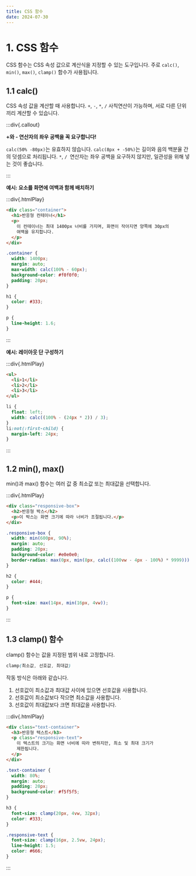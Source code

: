 ```yaml
---
title: CSS 함수
date: 2024-07-30
---
```


# 1. CSS 함수

CSS 함수는 CSS 속성 값으로 계산식을 지정할 수 있는 도구입니다. 주로 `calc()`, `min()`, `max()`, `clamp()` 함수가 사용됩니다.

## 1.1 calc()

CSS 속성 값을 계산할 때 사용합니다. `+`, `-`, `*`, `/` 사칙연산이 가능하며, 서로 다른 단위끼리 계산할 수 있습니다.

:::div{.callout}

**+와 - 연산자의 좌우 공백을 꼭 요구합니다!**

`calc(50% -80px)`는 유효하지 않습니다.
`calc(8px + -50%)`는 길이와 음의 백분율 간의 덧셈으로 처리됩니다.
`*`, `/ `연산자는 좌우 공백을 요구하지 않지만, 일관성을 위해 넣는 것이 좋습니다.

:::

**예시: 요소를 화면에 여백과 함께 배치하기**

:::div{.htmlPlay}

```html
<div class="container">
  <h1>반응형 컨테이너</h1>
  <p>
    이 컨테이너는 최대 1400px 너비를 가지며, 화면이 작아지면 양쪽에 30px의
    여백을 유지합니다.
  </p>
</div>
```

```css
.container {
  width: 1400px;
  margin: auto;
  max-width: calc(100% - 60px);
  background-color: #f0f0f0;
  padding: 20px;
}

h1 {
  color: #333;
}

p {
  line-height: 1.6;
}
```

:::

**예시: 레이아웃 단 구성하기**

:::div{.htmlPlay}

```html
<ul>
  <li>1</li>
  <li>2</li>
  <li>3</li>
</ul>
```

```css
li {
  float: left;
  width: calc((100% - (24px * 2)) / 3);
}
li:not(:first-child) {
  margin-left: 24px;
}
```

:::

## 1.2 min(), max()

min()과 max() 함수는 여러 값 중 최소값 또는 최대값을 선택합니다.

:::div{.htmlPlay}

```html
<div class="responsive-box">
  <h2>반응형 박스</h2>
  <p>이 박스는 화면 크기에 따라 너비가 조절됩니다.</p>
</div>
```

```css
.responsive-box {
  width: min(600px, 90%);
  margin: auto;
  padding: 20px;
  background-color: #e0e0e0;
  border-radius: max(0px, min(8px, calc((100vw - 4px - 100%) * 9999)));
}

h2 {
  color: #444;
}

p {
  font-size: max(14px, min(16px, 4vw));
}
```

:::

## 1.3 clamp() 함수

clamp() 함수는 값을 지정된 범위 내로 고정합니다.

```css
clamp(최소값, 선호값, 최대값)
```

작동 방식은 아래와 같습니다.

1. 선호값이 최소값과 최대값 사이에 있으면 선호값을 사용합니다.
2. 선호값이 최소값보다 작으면 최소값을 사용합니다.
3. 선호값이 최대값보다 크면 최대값을 사용합니다.

:::div{.htmlPlay}

```html
<div class="text-container">
  <h3>반응형 텍스트</h3>
  <p class="responsive-text">
    이 텍스트의 크기는 화면 너비에 따라 변하지만, 최소 및 최대 크기가
    제한됩니다.
  </p>
</div>
```

```css
.text-container {
  width: 80%;
  margin: auto;
  padding: 20px;
  background-color: #f5f5f5;
}

h3 {
  font-size: clamp(20px, 4vw, 32px);
  color: #333;
}

.responsive-text {
  font-size: clamp(16px, 2.5vw, 24px);
  line-height: 1.5;
  color: #666;
}
```

:::
